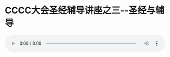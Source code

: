 # CCCC大会圣经辅导讲座之三--圣经与辅导

<audio style="width: 100%;" preload="false" controls controlslist="nodownload"><source src="//file.simai.life/audio/mp3/old/12176.mp3" type="audio/mpeg">Your browser does not support the audio element.</audio>


